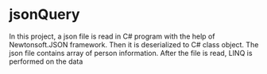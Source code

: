 # jsonQuery

In this project, a json file is read in C# program with the help of Newtonsoft.JSON framework.
Then it is deserialized to C# class object.
The json file contains array of person information.
After the file is read, LINQ is performed on the data
